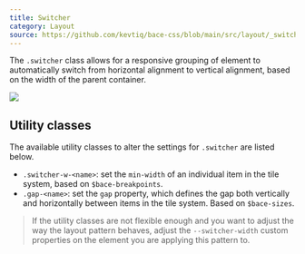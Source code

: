```yaml
---
title: Switcher
category: Layout
source: https://github.com/kevtiq/bace-css/blob/main/src/layout/_switcher_.scss
---
```


The `.switcher` class allows for a responsive grouping of element to automatically switch from horizontal alignment to vertical alignment, based on the width of the parent container.

![](/img/switcher.png)

## Utility classes

The available utility classes to alter the settings for `.switcher` are listed below.

- `.switcher-w-<name>`: set the `min-width` of an individual item in the tile system, based on `$bace-breakpoints`.
- `.gap-<name>`: set the `gap` property, which defines the gap both vertically and horizontally between items in the tile system. Based on `$bace-sizes`.

> If the utility classes are not flexible enough and you want to adjust the way the layout pattern behaves, adjust the `--switcher-width` custom properties on the element you are applying this pattern to.
